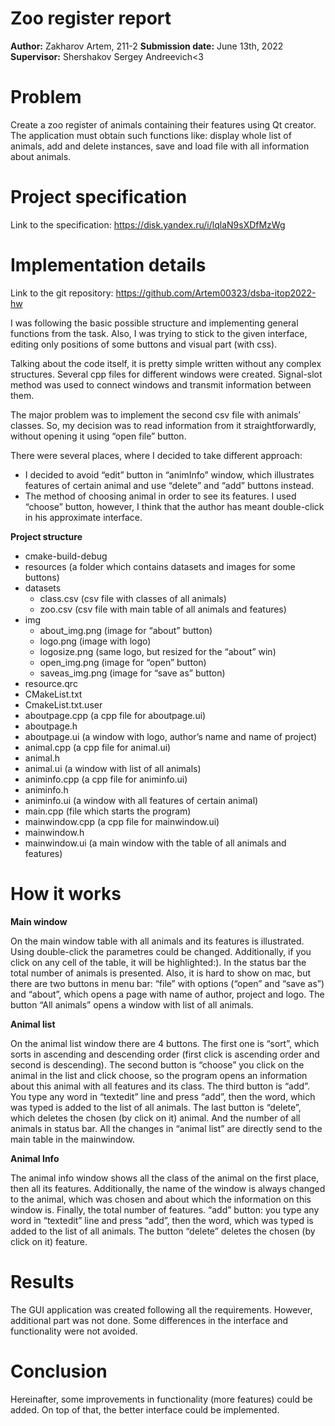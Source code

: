 # Zoo register report

**Author:** Zakharov Artem, 211-2
**Submission date:** June 13th, 2022
**Supervisor:** Shershakov Sergey Andreevich<3

# Problem
Create a zoo register of animals containing their features using Qt creator. The application must obtain such functions like: display whole list of animals, add and delete instances, save and load file with all information about animals. 

# Project specification 
Link to the specification: https://disk.yandex.ru/i/lqlaN9sXDfMzWg

# Implementation details
Link to the git repository: https://github.com/Artem00323/dsba-itop2022-hw

I was following the basic possible structure and implementing general functions from the task. Also, I was trying to stick to the given interface, editing only positions of some buttons and visual part (with css). 

Talking about the code itself, it is pretty simple written without any complex structures. Several cpp files for different windows were created. Signal-slot method was used to connect windows and transmit information between them. 

The major problem was to implement the second csv file with animals’ classes. So, my decision was to read information from it straightforwardly, without opening it using “open file” button.

There were several places, where I decided to take different approach:
-	I decided to avoid “edit” button in “animInfo” window, which illustrates features of certain animal and use “delete” and “add” buttons instead.
-	The method of choosing animal in order to see its features. I used “choose” button, however, I think that the author has meant double-click in his approximate interface.

**Project structure**

-	cmake-build-debug
-	resources		(a folder which contains datasets and images for some buttons)
  -	datasets
    -	class.csv 		(csv file with classes of all animals)
    - zoo.csv 		(csv file with main table of all animals and features)
  -	img
    -	about_img.png 		(image for “about” button)
    -	logo.png 			(image with logo)
    -	logosize.png 			(same logo, but resized for the “about” win)
    -	open_img.png 		(image for “open” button)
    -	saveas_img.png 		(image for “save as” button)
  -	resource.qrc
-	CMakeList.txt
-	CmakeList.txt.user
-	aboutpage.cpp 		(a cpp file for aboutpage.ui)
-	aboutpage.h
-	aboutpage.ui 		(a window with logo, author’s name and name of project)
-	animal.cpp 		(a cpp file for animal.ui)
-	animal.h
-	animal.ui 			(a window with list of all animals)
-	animinfo.cpp 		(a cpp file for animinfo.ui)
-	animinfo.h
-	animinfo.ui 		(a window with all features of certain animal)
-	main.cpp			(file which starts the program)
-	mainwindow.cpp 		(a cpp file for mainwindow.ui)
-	mainwindow.h
-	mainwindow.ui 		(a main window with the table of all animals and features)

# How it works

**Main window**
 
On the main window table with all animals and its features is illustrated. Using double-click the parametres could be changed. Additionally, if you click on any cell of the table, it will be highlighted:). In the status bar the total number of animals is presented. Also, it is hard to show on mac, but there are two buttons in menu bar: “file” with options (“open” and “save as”) and “about”, which opens a page with name of author, project and logo. The button “All animals” opens a window with list of all animals. 

**Animal list**

 
On the animal list window there are 4 buttons. The first one is “sort”, which sorts in ascending and descending order (first click is ascending order and second is descending). The second button is “choose” you click on the animal in the list and click choose, so the program opens an information about this animal with all features and its class. The third button is “add”. You type any word in “textedit” line and press “add”, then the word, which was typed is added to the list of all animals. The last button is “delete”, which deletes the chosen (by click on it) animal. And the number of all animals in status bar. All the changes in “animal list” are directly send to the main table in the mainwindow.

**Animal Info**
 
The animal info window shows all the class of the animal on the first place, then all its features. Additionally, the name of the window is always changed to the animal, which was chosen and about which the information on this window is. Finally, the total number of features. “add” button: you type any word in “textedit” line and press “add”, then the word, which was typed is added to the list of all animals. The button “delete” deletes the chosen (by click on it) feature.

# Results

The GUI application was created following all the requirements. However, additional part was not done. Some differences in the interface and functionality were not avoided.

# Conclusion
Hereinafter, some improvements in functionality (more features) could be added. On top of that, the better interface could be implemented.
